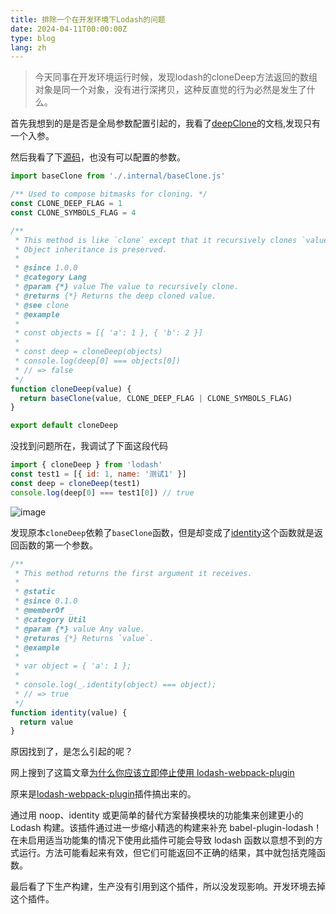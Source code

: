 ```yaml
---
title: 排除一个在开发环境下Lodash的问题
date: 2024-04-11T00:00:00Z
type: blog
lang: zh
---
```


> 今天同事在开发环境运行时候，发现lodash的cloneDeep方法返回的数组对象是同一个对象，没有进行深拷贝，这种反直觉的行为必然是发生了什么。

首先我想到的是是否是全局参数配置引起的，我看了[deepClone](https://lodash.com/docs/4.17.15#cloneDeep)的文档,发现只有一个入参。

然后我看了下[源码](https://github.com/lodash/lodash/blob/main/src/cloneDeep.ts)，也没有可以配置的参数。

```js
import baseClone from './.internal/baseClone.js'

/** Used to compose bitmasks for cloning. */
const CLONE_DEEP_FLAG = 1
const CLONE_SYMBOLS_FLAG = 4

/**
 * This method is like `clone` except that it recursively clones `value`.
 * Object inheritance is preserved.
 *
 * @since 1.0.0
 * @category Lang
 * @param {*} value The value to recursively clone.
 * @returns {*} Returns the deep cloned value.
 * @see clone
 * @example
 *
 * const objects = [{ 'a': 1 }, { 'b': 2 }]
 *
 * const deep = cloneDeep(objects)
 * console.log(deep[0] === objects[0])
 * // => false
 */
function cloneDeep(value) {
  return baseClone(value, CLONE_DEEP_FLAG | CLONE_SYMBOLS_FLAG)
}

export default cloneDeep
```

没找到问题所在，我调试了下面这段代码

```js
import { cloneDeep } from 'lodash'
const test1 = [{ id: 1, name: '测试1' }]
const deep = cloneDeep(test1)
console.log(deep[0] === test1[0]) // true
```

![image](https://static.ajiu9.cn/images/20240411170613.png)

发现原本`cloneDeep`依赖了`baseClone`函数，但是却变成了[identity](https://lodash.com/docs/4.17.15#identity)这个函数就是返回函数的第一个参数。

```js
/**
 * This method returns the first argument it receives.
 *
 * @static
 * @since 0.1.0
 * @memberOf _
 * @category Util
 * @param {*} value Any value.
 * @returns {*} Returns `value`.
 * @example
 *
 * var object = { 'a': 1 };
 *
 * console.log(_.identity(object) === object);
 * // => true
 */
function identity(value) {
  return value
}
```

原因找到了，是怎么引起的呢？

网上搜到了这篇文章[为什么你应该立即停止使用 lodash-webpack-plugin](https://zhuanlan.zhihu.com/p/349260482)

原来是[lodash-webpack-plugin](https://github.com/lodash/lodash-webpack-plugin)插件搞出来的。

通过用 noop、identity 或更简单的替代方案替换模块的功能集来创建更小的 Lodash 构建。该插件通过进一步缩小精选的构建来补充 babel-plugin-lodash！
在未启用适当功能集的情况下使用此插件可能会导致 lodash 函数以意想不到的方式运行。方法可能看起来有效，但它们可能返回不正确的结果，其中就包括克隆函数。

最后看了下生产构建，生产没有引用到这个插件，所以没发现影响。开发环境去掉这个插件。
